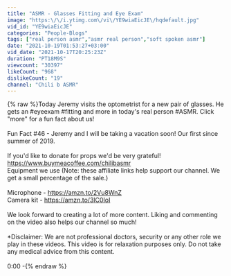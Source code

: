 ```yaml
---
title: "ASMR - Glasses Fitting and Eye Exam"
image: "https:\/\/i.ytimg.com\/vi\/YE9wiaEicJE\/hqdefault.jpg"
vid_id: "YE9wiaEicJE"
categories: "People-Blogs"
tags: ["real person asmr","asmr real person","soft spoken asmr"]
date: "2021-10-19T01:53:27+03:00"
vid_date: "2021-10-17T20:25:23Z"
duration: "PT18M9S"
viewcount: "30397"
likeCount: "968"
dislikeCount: "19"
channel: "Chili b ASMR"
---
```

{% raw %}Today Jeremy visits the optometrist for a new pair of glasses. He gets an #eyeexam #fitting and more in today's real person #ASMR. Click &quot;more&quot; for a fun fact about us! <br /><br />Fun Fact #46 - Jeremy and I will be taking a vacation soon! Our first since summer of 2019. <br /><br />If you'd like to donate for props we'd be very grateful! <a rel="nofollow" target="blank" href="https://www.buymeacoffee.com/chilibasmr">https://www.buymeacoffee.com/chilibasmr</a> <br />Equipment we use (Note: these affiliate links help support our channel. We get a small percentage of the sale.)<br /><br />Microphone - <a rel="nofollow" target="blank" href="https://amzn.to/2Vu8WnZ">https://amzn.to/2Vu8WnZ</a><br />Camera kit - <a rel="nofollow" target="blank" href="https://amzn.to/3lC0IoI">https://amzn.to/3lC0IoI</a><br /><br />We look forward to creating a lot of more content. Liking and commenting on the video also helps our channel so much! <br /><br />*Disclaimer: We are not professional doctors, security or any other role we play in these videos. This video is for relaxation purposes only. Do not take any medical advice from this content.<br /><br />0:00 -{% endraw %}
